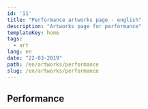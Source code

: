 ```yaml
---
id: '11'
title: "Performance artworks page - english"
description: "Artworks page for performance"
templateKey: home
tags:
  - art
lang: en
date: "22-03-2019"
path: /en/artworks/performance
slug: /en/artworks/performance
---
```


## Performance
